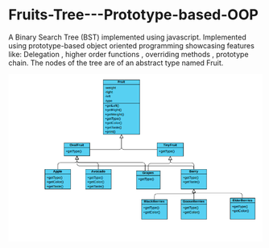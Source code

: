 # Fruits-Tree---Prototype-based-OOP
A Binary Search Tree (BST) implemented using javascript.
Implemented using prototype-based object oriented programming showcasing features like: Delegation , higher order functions , overriding methods , prototype chain.
The nodes of the tree are of an abstract type named Fruit.

![alt text](https://github.com/noha-ahmed/Fruits-Tree---Prototype-based-OOP/blob/main/Fruits%20UML.png)
